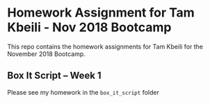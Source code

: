 # Homework Assignment for Tam Kbeili - Nov 2018 Bootcamp

This repo contains the homework assignments for Tam Kbeili for the November 2018 Bootcamp.

## Box It Script – Week 1
Please see my homework in the `box_it_script` folder